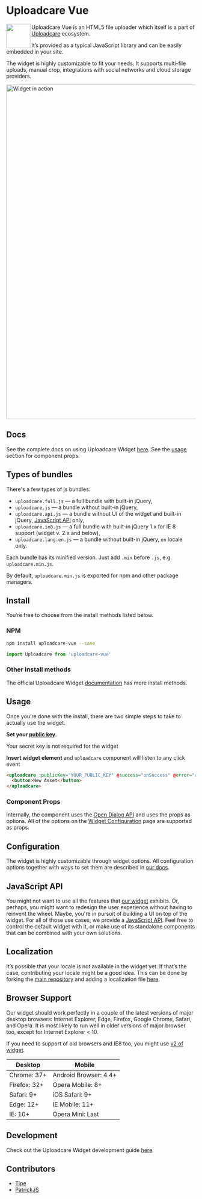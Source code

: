 # Uploadcare Vue

<a href="https://uploadcare.com/?utm_source=tipe&utm_campaign=tipe-oss">
  <img align="left" width="64" height="64"
       src="https://ucarecdn.com/2f4864b7-ed0e-4411-965b-8148623aa680/uploadcare-logo-mark.svg"
       alt="">
</a>

Uploadcare Vue is an HTML5 file uploader
which itself is a part of [Uploadcare](https://uploadcare.com/?utm_source=tipe&utm_campaign=tipe-oss)
ecosystem.

It’s provided as a typical JavaScript library and can be easily embedded in your site.

The widget is highly customizable to fit your needs.
It supports multi-file uploads, manual crop, integrations with social networks and cloud storage providers.

<a href="https://uploadcare.com/widget/configure/?utm_source=tipe&utm_campaign=tipe-oss" title="Play with Widget">
  <img src="https://ucarecdn.com/021e5297-c1c4-43d4-97fc-6de7dd97c856/"
       width="888" alt="Widget in action">
</a>

## Docs

See the complete docs on using Uploadcare Widget [here](https://uploadcare.com/documentation/widget/?utm_source=tipe&utm_campaign=tipe-oss).  See the [usage](#usage) section for component props.

## Types of bundles

There's a few types of js bundles:

* `uploadcare.full.js` — a full bundle with built-in jQuery,
* `uploadcare.js` — a bundle without built-in jQuery,
* `uploadcare.api.js` — a bundle without UI of the widget and built-in jQuery,
  [JavaScript API](https://uploadcare.com/documentation/javascript_api/?utm_source=tipe&utm_campaign=tipe-oss) only,
* `uploadcare.ie8.js` — a full bundle with built-in jQuery 1.x for IE 8 support (widget v. 2.x and below),
* `uploadcare.lang.en.js` — a bundle without built-in jQuery, `en` locale only.

Each bundle has its minified version. Just add `.min` before `.js`, e.g. `uploadcare.min.js`.

By default, `uploadcare.min.js` is exported for npm and other package managers.

## Install

You’re free to choose from the install methods listed below.

### NPM

```bash
npm install uploadcare-vue --save
```

```javascript
import Uploadcare from 'uploadcare-vue'
```

### Other install methods

The official Uploadcare Widget [documentation](https://uploadcare.com/documentation/widget/?utm_source=tipe&utm_campaign=tipe-oss#install)
has more install methods.

## Usage

Once you’re done with the install, there are
two simple steps to take to actually use the widget.

**Set your [public key](https://uploadcare.com/documentation/widget/?utm_source=tipe&utm_campaign=tipe-oss#option-public-key)**.

Your secret key is not required for the widget

**Insert widget element** and `uploadcare` component will listen to any click event

```html
<uploadcare :publicKey="YOUR_PUBLIC_KEY" @success="onSuccess" @error="onError">
  <button>New Asset</button>
</uploadcare>
```

### Component Props
Internally, the component uses the [Open Dialog API](https://uploadcare.com/docs/api_reference/javascript/dialog_panel/) and uses the props as options.  All of the options on the [Widget Configuration](https://uploadcare.com/docs/uploads/widget/config/) page are supported as props.

## Configuration

The widget is highly customizable through widget options.
All configuration options together with ways to set them are
described in [our docs](https://uploadcare.com/documentation/widget/?utm_source=tipe&utm_campaign=tipe-oss#configuration).

## JavaScript API

You might not want to use all the features that
[our widget](https://uploadcare.com/documentation/widget/?utm_source=tipe&utm_campaign=tipe-oss) exhibits.
Or, perhaps, you might want to redesign the user experience
without having to reinvent the wheel.
Maybe, you're in pursuit of building a UI on top of the widget.
For all of those use cases, we provide a
[JavaScript API](https://uploadcare.com/documentation/javascript_api/?utm_source=tipe&utm_campaign=tipe-oss).
Feel free to control the default widget with it,
or make use of its standalone components that
can be combined with your own solutions.

## Localization

It’s possible that your locale is not available in the widget yet.
If that’s the case, contributing your locale might be a good idea.
This can be done by forking the [main repository](https://github.com/uploadcare/uploadcare-widget?utm_source=tipe&utm_campaign=tipe-oss)
and adding a localization file
[here](https://github.com/uploadcare/uploadcare-widget/tree/master/app/assets/javascripts/uploadcare/locale?utm_source=tipe&utm_campaign=tipe-oss).

## Browser Support

Our widget should work perfectly in a couple of the latest versions
of major desktop browsers: Internet Explorer, Edge, Firefox, Google Chrome,
Safari, and Opera. It is most likely to run well in older versions
of major browser too, except for Internet Explorer < 10.

If you need to support of old browsers and IE8 too, you might use [v2 of widget][v2ie8].

[v2ie8]: https://uploadcare.com/documentation/widget/v2/?utm_source=tipe&utm_campaign=tipe-oss#ie8

<div>
  <table>
    <thead>
      <tr>
        <th>Desktop</th>
        <th>Mobile</th>
      </tr>
    </thead>
    <tbody>
      <tr>
        <td>Chrome: 37+</td>
        <td>Android Browser: 4.4+</td>
      </tr>
      <tr>
        <td>Firefox: 32+</td>
        <td>Opera Mobile: 8+</td>
      </tr>
      <tr>
        <td>Safari: 9+</td>
        <td>iOS Safari: 9+</td>
      </tr>
      <tr>
        <td>Edge: 12+</td>
        <td>IE Mobile: 11+</td>
      </tr>
      <tr>
        <td>IE: 10+</td>
        <td>Opera Mini: Last</td>
      </tr>
    </tbody>
  </table>
</div>

## Development

Check out the Uploadcare Widget development guide
[here](https://github.com/uploadcare/uploadcare-widget/blob/master/DEVELOPMENT.md).

## Contributors
- [Tipe](https://github.com/tipeio)
- [PatrickJS](https://github.com/gdi2290)
